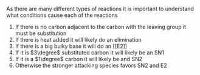 As there are many different types of reactions it is important to understand what conditions cause each of the reactions
1. If there is no carbon adjacent to the carbon with the leaving group it must be substitution
2. If there is heat added it will likely do an elimination
3. If there is a big bulky base it will do an [[E2]] 
4. If it is $3\degree$ substituted carbon it will likely be an SN1
5. If it is a $1\degree$ carbon it will likely be and SN2
6. Otherwise the stronger attacking species favors SN2 and E2
